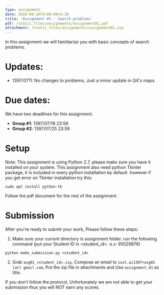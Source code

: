 ```yaml
---
type: assignment
date: 2018-09-26T4:00:00+4:30
title: 'Assignment #1 - Search problems'
pdf: /static_files/assignments/assignment01.pdf
attachment: /static_files/assignments/assignment01.zip
---
```

In this assignment we will familiarize you with basic concepts of search problems.

# Updates:
- 1397/0711: No changes to problems, Just a minor update in Q4's maps.

# Due dates:
We have two deadlines for this assignment. 
- **Group #1**: 1397/07/18 23:59
- **Group #2**: 1397/07/25 23:59

# Setup
Note: This assignment is using Python 2.7, please make sure you have it installed on your system. This assignment also need python Tkinter package, it is included in every python installation by default. however if you get error on Tkinter installation try this:
```
sudo apt install python-tk
```
Follow the pdf document for the rest of the assignment.

# Submission
After you're ready to submit your work, Please follow these steps:
1. Make sure your current directory is assignment folder. run the following command (put your Student ID in \<student_id>. e.x: 95529876)
```
python make_submission.py <student_id>
```
2. Grab ```asg01_<student_id>.zip```, Compose an email to `iust.ai1397+asg01 [at] gmail.com`, Put the zip file in attachments and Use `assignment_01` as title.

If you don't follow the protocol, Unfortunately we are not able to get your submission thus you will NOT earn any scores.